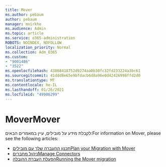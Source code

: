 ```yaml
---
title: Mover
ms.author: pebaum
author: pebaum
manager: mnirkhe
ms.audience: Admin
ms.topic: article
ms.service: o365-administration
ROBOTS: NOINDEX, NOFOLLOW
localization_priority: Normal
ms.collection: Adm_O365
ms.custom:
- "9001486"
- "3522"
ms.openlocfilehash: 43868418752d9274aa0b30fc32fd233224a3bc61
ms.sourcegitcommit: 41ddd8e65e9bfdacb6d8a96e0d42426998ffd2d0
ms.translationtype: MT
ms.contentlocale: he-IL
ms.lasthandoff: 01/26/2021
ms.locfileid: "49986299"
---
```

# <a name="mover"></a><span data-ttu-id="71352-102">Mover</span><span class="sxs-lookup"><span data-stu-id="71352-102">Mover</span></span>

<span data-ttu-id="71352-103">לקבלת מידע על מובילים, עיין במאמרים הבאים:</span><span class="sxs-lookup"><span data-stu-id="71352-103">For information on Mover, please see the following articles:</span></span>

- [<span data-ttu-id="71352-104">תכנון ההעברה שלך עם מובילים</span><span class="sxs-lookup"><span data-stu-id="71352-104">Plan your Migration with Mover</span></span>](https://docs.microsoft.com/sharepointmigration/mover-plan-migration)
- [<span data-ttu-id="71352-105">ניהול מחברים</span><span class="sxs-lookup"><span data-stu-id="71352-105">Manage Connectors</span></span>](https://docs.microsoft.com/sharepointmigration/mover-manage-connectors)
- [<span data-ttu-id="71352-106">הפעלת העברת ההובלה</span><span class="sxs-lookup"><span data-stu-id="71352-106">Running the Mover migration</span></span>](https://docs.microsoft.com/sharepointmigration/mover-running-migration)
